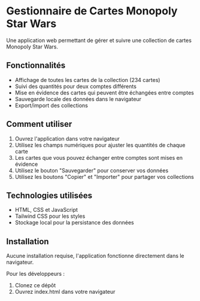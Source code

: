 # Gestionnaire de Cartes Monopoly Star Wars

Une application web permettant de gérer et suivre une collection de cartes Monopoly Star Wars.

## Fonctionnalités

- Affichage de toutes les cartes de la collection (234 cartes)
- Suivi des quantités pour deux comptes différents
- Mise en évidence des cartes qui peuvent être échangées entre comptes
- Sauvegarde locale des données dans le navigateur
- Export/import des collections

## Comment utiliser

1. Ouvrez l'application dans votre navigateur
2. Utilisez les champs numériques pour ajuster les quantités de chaque carte
3. Les cartes que vous pouvez échanger entre comptes sont mises en évidence
4. Utilisez le bouton "Sauvegarder" pour conserver vos données
5. Utilisez les boutons "Copier" et "Importer" pour partager vos collections

## Technologies utilisées

- HTML, CSS et JavaScript
- Tailwind CSS pour les styles
- Stockage local pour la persistance des données

## Installation

Aucune installation requise, l'application fonctionne directement dans le navigateur.

Pour les développeurs :
1. Clonez ce dépôt
2. Ouvrez index.html dans votre navigateur